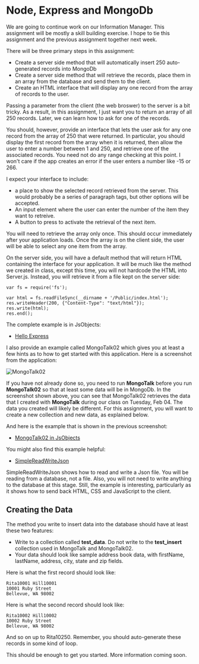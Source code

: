 Node, Express and MongoDb
================

We are going to continue work on our Information Manager. This 
assignment will be mostly a skill building exercise. I hope to tie
this assignment and the previous assignment together next week.

There will be three primary steps in this assignment:

- Create a server side method that will automatically insert 250 
auto-generated records into MongoDb 
- Create a server side method that will retrieve the records, place
them in an array  from the
database and send them to the client.
- Create an HTML interface that will display any one record from the
array of records to the user.

Passing a parameter from the client (the web broswer) to the server
is a bit tricky. As a result, in this assignment, I just want you to
return an array of all 250 records. Later, we can learn how to ask 
for one of the records.

You should, however, provide an interface that lets the user ask for
any one record from the array of 250 that were returned. In particular,
you should display the first record from the array when it is returned,
then allow the user to enter a number between 1 and 250, and retrieve
one of the associated records. You need not do any range checking at
this point. I won't care if the app creates an error if the user enters
a number like -15 or 266.

I expect your interface to include:

- a place to show the selected record retrieved from the server. This
would probably be a series of paragraph tags, but other options will
be accepted.
- An input element where the user can enter the number of the item they
want to retreive.
- A button to press to activate the retrieval of the next item.

You will need to retrieve the array only once. This should occur 
immediately after your application loads. Once the array is on the 
client side, the user will be able to select any one item from the 
array.

On the server side, you will have a default method that will return
HTML containing the interface for your application. It will be much
like the method we created in class, except this time, you will not
hardcode the HTML into Server.js. Instead, you will retrieve it from
a file kept on the server side:


	var fs = require('fs');

	var html = fs.readFileSync(__dirname + '/Public/index.html');
	res.writeHeader(200, {"Content-Type": "text/html"});   
	res.write(html);
	res.end();
	
The complete example is in JsObjects:

- [Hello Express](https://github.com/charliecalvert/JsObjects/tree/master/JavaScript/NodeCode/HelloExpress)

I also provide an example called MongoTalk02 which gives you at least
a few hints as to how to get started with this application. Here is a
screenshot from the application:

![MongoTalk02](../Images/NodeExpressMongo01.png)

If you have not already done so, you need to run **MongoTalk** 
before you run **MongoTalk02** so that at least some data will be in 
MongoDb. In the screenshot shown above, you can see that MongoTalk02 
retrieves the data that I created with **MongoTalk** during our class on 
Tuesday, Feb 04. The data you created will likely be different.  For 
this assignment, you will want to create a new collection and new 
data, as explained below.

And here is the example that is shown in the previous screenshot:

- [MongoTalk02 in JsObjects](https://github.com/charliecalvert/JsObjects/tree/master/Data/MongoTalk02)

You might also find this example helpful:

- [SimpleReadWriteJson](https://github.com/charliecalvert/JsObjects/blob/master/JavaScript/NodeCode/SimpleReadWriteJson/server.js)

SimpleReadWriteJson shows how to read and write a Json file. You will be
reading from a database, not a file. Also, you will not need to write
anything to the database at this stage. Still, the example is interesting,
particularly as it shows how to send back HTML, CSS and JavaScript to
the client.

Creating the Data
-----------------

The method you write to insert data into the database should have 
at least these two features:

- Write to a collection called **test_data**. Do not write to the **test_insert**
collection used in MongoTalk and MongoTalk02.
- Your data should look like sample address book data, with firstName,
lastName, address, city, state and zip fields.

Here is what the first record should look like:

	Rita10001 Hill10001
	10001 Ruby Street
	Bellevue, WA 98002

Here is what the second record should look like:

	Rita10002 Hill10002
	10002 Ruby Street
	Bellevue, WA 98002

And so on up to Rita10250. Remember, you should auto-generate these
records in some kind of loop.

This should be enough to get you started. More information coming
soon.
